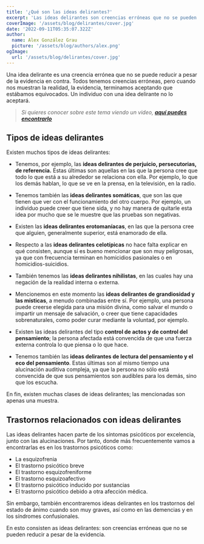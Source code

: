 ```yaml
---
title: '¿Qué son las ideas delirantes?'
excerpt: 'Las ideas delirantes son creencias erróneas que no se pueden reducir a pesar de la evidencia en contra. Existen diversos tipos de ideas delirantes; entre ellas las de grandiosidad, místicas, de perjuicio, de referencia, persecutorias, somáticas, etc.'
coverImage: '/assets/blog/delirantes/cover.jpg'
date: '2022-09-11T05:35:07.322Z'
author:
  name: Alex González Grau
  picture: '/assets/blog/authors/alex.png'
ogImage:
  url: '/assets/blog/delirantes/cover.jpg'
---
```


Una idea delirante es una creencia errónea que no se puede reducir a pesar de la evidencia en contra. Todos tenemos creencias erróneas, pero cuando nos muestran la realidad, la evidencia, terminamos aceptando que estábamos equivocados. Un individuo con una idea delirante no lo aceptará.

>*Si quieres conocer sobre este tema viendo un video, [**aquí puedes encontrarlo**](https://www.youtube.com/watch?v=bH7K2MIN1Qs)*

## Tipos de ideas delirantes

Existen muchos tipos de ideas delirantes: 

* Tenemos, por ejemplo, las **ideas delirantes de perjuicio, persecutorias, de referencia.** Estas últimas son aquellas en las que la persona cree que todo lo que está a su alrededor se relaciona con ella. Por ejemplo, lo que los demás hablan, lo que se ve en la prensa, en la televisión, en la radio. 

* Tenemos también las **ideas delirantes somáticas**, que son las que tienen que ver con el funcionamiento del otro cuerpo. Por ejemplo, un individuo puede creer que tiene sida, y no hay manera de quitarle esta idea por mucho que se le muestre que las pruebas son negativas. 

* Existen las **ideas delirantes erotomaníacas**, en las que la persona cree que alguien, generalmente superior, está enamorado de ella. 

* Respecto a las **ideas delirantes celotípicas** no hace falta explicar en qué consisten, aunque sí es bueno mencionar que son muy peligrosas, ya que con frecuencia terminan en homicidios pasionales o en homicidios-suicidios. 

* También tenemos las **ideas delirantes nihilistas**, en las cuales hay una negación de la realidad interna o externa. 

* Mencionemos en este momento las **ideas delirantes de grandiosidad y las místicas**, a menudo combinadas entre sí. Por ejemplo, una persona puede creerse elegida para una misión divina, como salvar el mundo o impartir un mensaje de salvación, o creer que tiene capacidades sobrenaturales, como poder curar mediante la voluntad, por ejemplo. 

* Existen las ideas delirantes del tipo **control de actos y de control del pensamiento**; la persona afectada está convencida de que una fuerza externa controla lo que piensa o lo que hace. 

* Tenemos también las **ideas delirantes de lectura del pensamiento y el eco del pensamiento**. Estas últimas son al mismo tiempo una alucinación auditiva compleja, ya que la persona no sólo está convencida de que sus pensamientos son audibles para los demás, sino que los escucha. 

En fin, existen muchas clases de ideas delirantes; las mencionadas son apenas una muestra.

## Trastornos relacionados con ideas delirantes

Las ideas delirantes hacen parte de los síntomas psicóticos por excelencia, junto con las alucinaciones. Por tanto, donde más frecuentemente vamos a encontrarlas es en los trastornos psicóticos como:

* La esquizofrenia
* El trastorno psicótico breve 
* El trastorno esquizofreniforme
* El trastorno esquizoafectivo 
* El trastorno psicótico inducido por sustancias 
* El trastorno psicótico debido a otra afección médica. 

Sin embargo, también encontraremos ideas delirantes en los trastornos del estado de ánimo cuando son muy graves, así como en las demencias y en los síndromes confusionales.

En esto consisten as ideas delirantes: son creencias erróneas que no se pueden reducir a pesar de la evidencia.  

